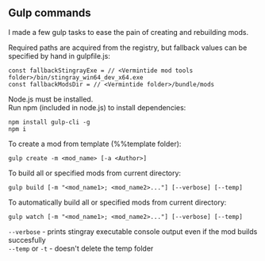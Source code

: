 ## Gulp commands

I made a few gulp tasks to ease the pain of creating and rebuilding mods.  

Required paths are acquired from the registry, but fallback values can be specified by hand in gulpfile.js: 
	
	const fallbackStingrayExe = // <Vermintide mod tools folder>/bin/stingray_win64_dev_x64.exe
	const fallbackModsDir = // <Vermintide folder>/bundle/mods

Node.js must be installed.  
Run npm (included in node.js) to install dependencies:

	npm install gulp-cli -g
	npm i

To create a mod from template (%%template folder):

	gulp create -m <mod_name> [-a <Author>]

To build all or specified mods from current directory:
	
	gulp build [-m "<mod_name1>; <mod_name2>..."] [--verbose] [--temp]

To automatically build all or specified mods from current directory:

	gulp watch [-m "<mod_name1>; <mod_name2>..."] [--verbose] [--temp]

`--verbose` - prints stingray executable console output even if the mod builds succesfully  
`--temp` or `-t` - doesn't delete the temp folder  
